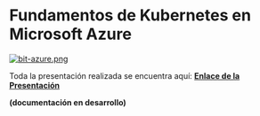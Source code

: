 # Fundamentos de Kubernetes en Microsoft Azure

[![bit-azure.png](https://i.postimg.cc/ZKwS8SHj/bit-azure.png)](https://postimg.cc/vcxkyCp6)

Toda la presentación realizada se encuentra aquí: **[Enlace de la Presentación](https://aka.ms/AA56dwv)**

**(documentación en desarrollo)**